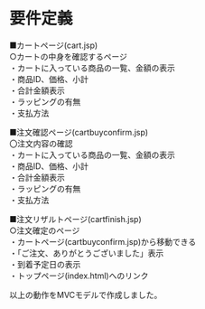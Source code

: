 # 要件定義
■カートページ(cart.jsp)   
○カートの中身を確認するページ  
・カートに入っている商品の一覧、金額の表示  
・商品ID、価格、小計  
・合計金額表示  
・ラッピングの有無  
・支払方法  
  
■注文確認ページ(cartbuyconfirm.jsp)  
〇注文内容の確認  
・カートに入っている商品の一覧、金額の表示  
・商品ID、価格、小計  
・合計金額表示  
・ラッピングの有無  
・支払方法  
  
■注文リザルトページ(cartfinish.jsp)  
○注文確定のページ  
・カートページ(cartbuyconfirm.jsp)から移動できる  
・「ご注文、ありがとうございました」表示  
・到着予定日の表示  
・トップページ(index.html)へのリンク  
  
以上の動作をMVCモデルで作成しました。
